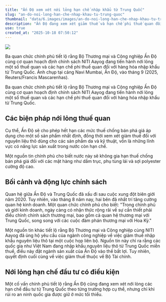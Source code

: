 ```yaml
---
title: "Ấn Độ xem xét nới lỏng hạn chế nhập khẩu từ Trung Quốc"
slug: "an-do-noi-long-han-che-nhap-khau-tu-trung-quoc"
thumbnail: "data/6.images/images/an-do-noi-long-han-che-nhap-khau-tu-trung-quoc.webp"
description: "Ấn Độ đang xem xét giảm thuế và hạn chế phi thuế quan đối với một số mặt hàng nhập khẩu từ Trung Quốc, đồng thời không gia hạn các biện pháp chống bán phá giá."
use: true
created_at: "2025-10-18 07:50:12"
---
```


![](/images/20251017-00000123-reut-000-1-view.webp)

Ba quan chức chính phủ tiết lộ rằng Bộ Thương mại và Công nghiệp Ấn Độ cùng cơ quan hoạch định chính sách NITI Aayog đang tiến hành nới lỏng một số thuế quan và các hạn chế phi thuế quan đối với hàng hóa nhập khẩu từ Trung Quốc. Ảnh chụp tại cảng Navi Mumbai, Ấn Độ, vào tháng 9 (2025, Reuters/Francis Mascarenhas).

Ba quan chức chính phủ tiết lộ rằng Bộ Thương mại và Công nghiệp Ấn Độ cùng cơ quan hoạch định chính sách NITI Aayog đang tiến hành nới lỏng một số thuế quan và các hạn chế phi thuế quan đối với hàng hóa nhập khẩu từ Trung Quốc.

## Các biện pháp nới lỏng thuế quan

Cụ thể, Ấn Độ sẽ cho phép hết hạn các mức thuế chống bán phá giá áp dụng cho một số sản phẩm nhất định, đồng thời xem xét giảm thuế đối với nguyên liệu thô dùng cho các sản phẩm da và kỹ thuật, vốn là những lĩnh vực có năng lực sản xuất trong nước còn hạn chế.

Một nguồn tin chính phủ cho biết nước này sẽ không gia hạn thuế chống bán phá giá đối với các mặt hàng như dầm trục, phụ tùng lái và sợi polyester cường độ cao.

## Bối cảnh và động lực chính sách

Quan hệ giữa Ấn Độ và Trung Quốc đã xấu đi sau cuộc xung đột biên giới năm 2020. Tuy nhiên, vào tháng 8 năm nay, hai bên đã nhất trí tăng cường quan hệ kinh doanh. Một quan chức chính phủ cho biết: "Trong chính phủ và giới kinh doanh, ngày càng có nhận thức rộng rãi về sự cần thiết phải điều chỉnh chính sách thương mại, bao gồm cả quan hệ thương mại với Trung Quốc, song song với các cuộc đàm phán thương mại với Hoa Kỳ."

Một nguồn tin khác tiết lộ rằng Bộ Thương mại và Công nghiệp cùng NITI Aayog đã ủng hộ yêu cầu của ngành công nghiệp về việc giảm thuế nhập khẩu nguyên liệu thô tại một cuộc họp liên bộ. Nguồn tin này chỉ ra rằng các quốc gia như Việt Nam đang nhập khẩu nguyên liệu thô từ Trung Quốc miễn thuế, điều này đặt ngành sản xuất của Ấn Độ vào thế bất lợi. Tuy nhiên, quyết định cuối cùng về việc giảm thuế thuộc về Bộ Tài chính.

## Nới lỏng hạn chế đầu tư có điều kiện

Một cố vấn chính phủ tiết lộ rằng Ấn Độ cũng đang xem xét nới lỏng các hạn chế đầu tư từ Trung Quốc theo từng trường hợp cụ thể, nhưng chỉ khi rủi ro an ninh quốc gia được giữ ở mức tối thiểu.
